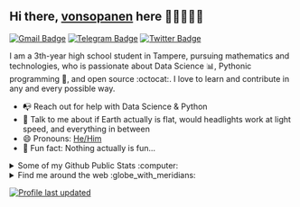 ## Hi there, [vonsopanen](https://sopanen.net) here 👋🏼👨🏻‍💻

[![Gmail Badge](https://img.shields.io/badge/-miro@sopanen.net-c14438?style=flat&logo=Gmail&logoColor=white)](mailto:miro@sopanen.net "Connect via Email")
[![Telegram Badge](https://img.shields.io/badge/-@vonsopanen-0088CC?style=flat&logo=Telegram&logoColor=white)](https://t.me/vonsopanen "Contact on Telegram")
[![Twitter Badge](https://img.shields.io/badge/-@vonsopanen-00acee?style=flat&logo=Twitter&logoColor=white)](https://twitter.com/intent/follow?screen_name=vonsopanen "Follow on Twitter")

<a href="https://sopanen.net/"></a>

I am a 3th-year high school student in Tampere, pursuing mathematics and technologies, who is passionate about Data Science :bar_chart:, Pythonic programming :snake:, and open source :octocat:. I love to learn and contribute in any and every possible way.

- 📭 Reach out for help with Data Science & Python
- 💬 Talk to me about if Earth actually is flat, would headlights work at light speed, and everything in between
- 😄 Pronouns: [He/Him](https://www.mypronouns.org/he-him)
- 👾 Fun fact: Nothing actually is fun...

<details>
  <summary>Some of my Github Public Stats :computer:</summary>
  
  <a href="https://samujjwaal.me/"></a>

  [![My Github Stats](https://github-readme-stats.vercel.app/api?username=vonsopanen&show_icons=true&title_color=fff&icon_color=79ff97&text_color=9f9f9f&bg_color=151515)](https://github.com/vonsopanen)

  ![Profile Views](https://komarev.com/ghpvc/?username=vonsopanen&color=blue)


  ----
  
</details>

<details>
  <summary>Find me around the web :globe_with_meridians:</summary>
  
[![DEV Badge](https://img.shields.io/badge/-vonsopanen-0A0A0A?style=flat&logo=dev.to&logoColor=white)](https://dev.to/samujjwaal)
[![StackOverflow Badge](https://img.shields.io/badge/-vonsopanen-FE7A16?style=flat&logo=Stack%20Overflow&logoColor=white&)](https://stackoverflow.com/users/y?tab=profile)
[![Instagram Badge](https://img.shields.io/badge/-Instagram-C13584?style=flat&logo=Instagram&logoColor=white)](https://www.instagram.com/souuoa/ "Follow on Instagram")
[![Spotify Badge](https://img.shields.io/badge/-Spotify-1DB954?style=flat&logo=Spotify&logoColor=white)](https://open.spotify.com/user/22ydzsykc57ailqsqbn4ycwsq "My Spotify playlists")
[![Reddit Badge](https://img.shields.io/badge/-u/mirosopa-FF4500?style=flat&logo=Reddit&logoColor=white)](https://www.reddit.com/user/mirosopa/ "Find on Reddit")
----

</details>

[![Profile last updated](https://img.shields.io/github/last-commit/vonsopanen/vonsopanen/master?label=Last%20updated&style=flat)](https://github.com/vonsopanen/vonsopanen/commits)

